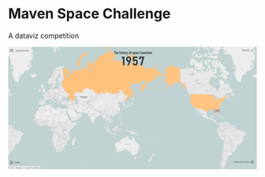 # Maven Space Challenge
 A dataviz competition

![dataviz sreenshot](https://github.com/AntonelloManenti/MavenSpaceChallenge/blob/main/media/Maven.PNG)
